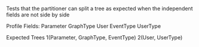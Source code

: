 Tests that the partitioner can split a tree as expected when the independent fields are not side by side

Profile Fields:
	Parameter
	GraphType
	User
	EventType
	UserType
	
Expected Trees
	1(Parameter, GraphType, EventType)
	2(User, UserType)